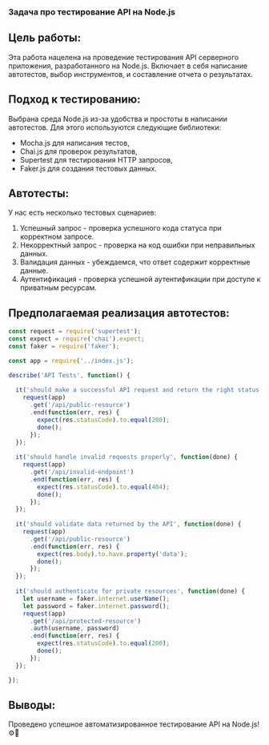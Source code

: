 ### Задача про тестирование API на Node.js 

## Цель работы:
Эта работа нацелена на проведение тестирования API серверного приложения, разработанного на Node.js. Включает в себя написание автотестов, выбор инструментов, и составление отчета о результатах.

## Подход к тестированию:
Выбрана среда Node.js из-за удобства и простоты в написании автотестов. Для этого используются следующие библиотеки:
- Mocha.js для написания тестов,
- Chai.js для проверок результатов,
- Supertest для тестирования HTTP запросов,
- Faker.js для создания тестовых данных.

## Автотесты:
У нас есть несколько тестовых сценариев:
1. Успешный запрос - проверка успешного кода статуса при корректном запросе.
2. Некорректный запрос - проверка на код ошибки при неправильных данных.
3. Валидация данных - убеждаемся, что ответ содержит корректные данные.
4. Аутентификация - проверка успешной аутентификации при доступе к приватным ресурсам.

## Предполагаемая реализация автотестов:
```javascript
const request = require('supertest');
const expect = require('chai').expect;
const faker = require('faker');

const app = require('../index.js');

describe('API Tests', function() {
  
  it('should make a successful API request and return the right status code', function(done) {
    request(app)
      .get('/api/public-resource')
      .end(function(err, res) {
        expect(res.statusCode).to.equal(200);
        done();
      });
  });
  
  it('should handle invalid requests properly', function(done) {
    request(app)
      .get('/api/invalid-endpoint')
      .end(function(err, res) {
        expect(res.statusCode).to.equal(404);
        done();
      });
  });
  
  it('should validate data returned by the API', function(done) {
    request(app)
      .get('/api/public-resource')
      .end(function(err, res) {
        expect(res.body).to.have.property('data');
        done();
      });
  });
  
  it('should authenticate for private resources', function(done) {
    let username = faker.internet.userName();
    let password = faker.internet.password();
    request(app)
      .get('/api/protected-resource')
      .auth(username, password)
      .end(function(err, res) {
        expect(res.statusCode).to.equal(200);
        done();
      });
  });

});
```

## Выводы:
Проведено успешное автоматизированное тестирование API на Node.js! ⚙️🔬
